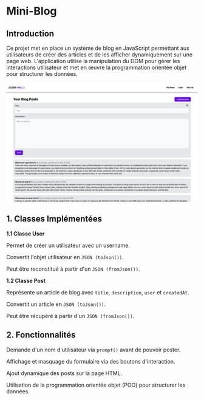 # Mini-Blog

## Introduction

Ce projet met en place un système de blog en JavaScript permettant aux utilisateurs de créer des articles et de les afficher dynamiquement sur une page web. L'application utilise la manipulation du DOM pour gérer les interactions utilisateur et met en œuvre la programmation orientée objet pour structurer les données.

![Preview](./preview.png)

## 1. Classes Implémentées

**1.1 Classe User**

Permet de créer un utilisateur avec un username.

Convertit l'objet utilisateur en `JSON (toJson())`.

Peut être reconstitué à partir d'un `JSON (fromJson())`.

**1.2 Classe Post**

Représente un article de blog avec `title`, `description`, `user` et `createdAt`.

Convertit un article en `JSON (toJson())`.

Peut être récupéré à partir d'un `JSON (fromJson())`.

## 2. Fonctionnalités

Demande d'un nom d'utilisateur via `prompt()` avant de pouvoir poster.

Affichage et masquage du formulaire via des boutons d'interaction.

Ajout dynamique des posts sur la page HTML.

Utilisation de la programmation orientée objet (POO) pour structurer les données.
